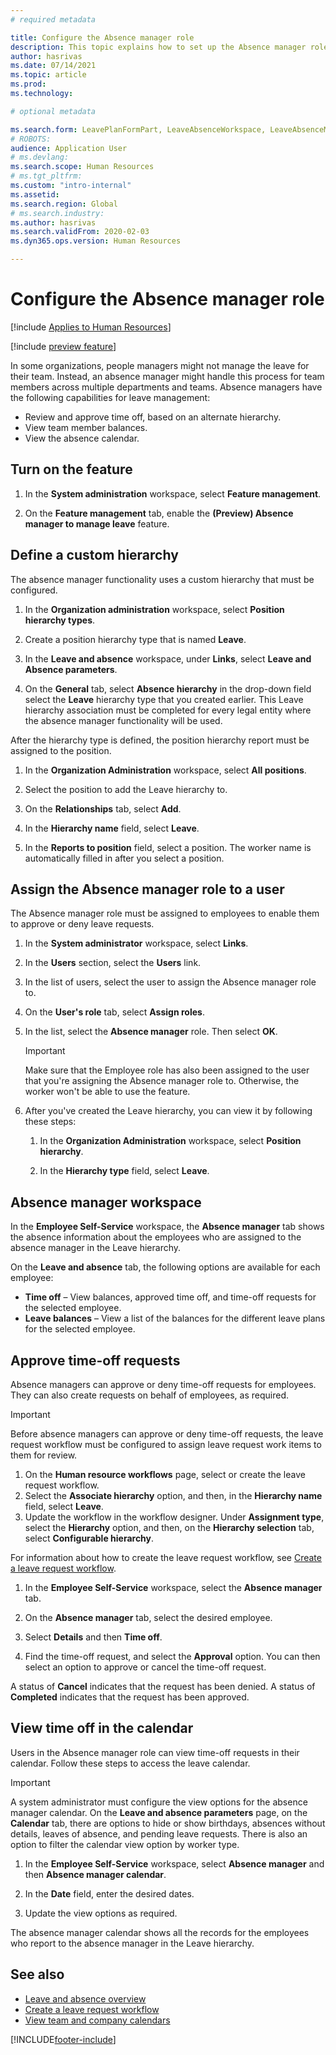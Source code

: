 ```yaml
---
# required metadata

title: Configure the Absence manager role
description: This topic explains how to set up the Absence manager role for management of employee leave.
author: hasrivas
ms.date: 07/14/2021
ms.topic: article
ms.prod: 
ms.technology: 

# optional metadata

ms.search.form: LeavePlanFormPart, LeaveAbsenceWorkspace, LeaveAbsenceManager
# ROBOTS: 
audience: Application User
# ms.devlang: 
ms.search.scope: Human Resources
# ms.tgt_pltfrm: 
ms.custom: "intro-internal"
ms.assetid: 
ms.search.region: Global
# ms.search.industry: 
ms.author: hasrivas
ms.search.validFrom: 2020-02-03
ms.dyn365.ops.version: Human Resources

---
```


# Configure the Absence manager role

[!include [Applies to Human Resources](../includes/applies-to-hr.md)]

[!include [preview feature](./includes/preview-feature.md)]

In some organizations, people managers might not manage the leave for their team. Instead, an absence manager might handle this process for team members across multiple departments and teams. Absence managers have the following capabilities for leave management:

- Review and approve time off, based on an alternate hierarchy.
- View team member balances.
- View the absence calendar.

## Turn on the feature

1. In the **System administration** workspace, select **Feature management**.

2. On the **Feature management** tab, enable the **(Preview) Absence manager to manage leave** feature.

## Define a custom hierarchy

The absence manager functionality uses a custom hierarchy that must be configured.

1. In the **Organization administration** workspace, select **Position hierarchy types**.

2. Create a position hierarchy type that is named **Leave**.

3. In the **Leave and absence** workspace, under **Links**, select **Leave and Absence parameters**.

4. On the **General** tab, select **Absence hierarchy** in the drop-down field select the **Leave** hierarchy type that you created earlier. This Leave hierarchy association must be completed for every legal entity where the absence manager functionality will be used.

After the hierarchy type is defined, the position hierarchy report must be assigned to the position.

1. In the **Organization Administration** workspace, select **All positions**.

2. Select the position to add the Leave hierarchy to.

3. On the **Relationships** tab, select **Add**.

4. In the **Hierarchy name** field, select **Leave**.

5. In the **Reports to position** field, select a position. The worker name is automatically filled in after you select a position.

## Assign the Absence manager role to a user

The Absence manager role must be assigned to employees to enable them to approve or deny leave requests.

1. In the **System administrator** workspace, select **Links**.

2. In the **Users** section, select the **Users** link.

3. In the list of users, select the user to assign the Absence manager role to.

4. On the **User's role** tab, select **Assign roles**.

5. In the list, select the **Absence manager** role. Then select **OK**.

    > [!IMPORTANT]
    > Make sure that the Employee role has also been assigned to the user that you're assigning the Absence manager role to. Otherwise, the worker won't be able to use the feature.

6. After you've created the Leave hierarchy, you can view it by following these steps:

    1. In the **Organization Administration** workspace, select **Position hierarchy**.
    
    2. In the **Hierarchy type** field, select **Leave**.

## Absence manager workspace

In the **Employee Self-Service** workspace, the **Absence manager** tab shows the absence information about the employees who are assigned to the absence manager in the Leave hierarchy.

On the **Leave and absence** tab, the following options are available for each employee:

- **Time off** – View balances, approved time off, and time-off requests for the selected employee.
- **Leave balances** – View a list of the balances for the different leave plans for the selected employee.

## Approve time-off requests

Absence managers can approve or deny time-off requests for employees. They can also create requests on behalf of employees, as required.

> [!IMPORTANT]
> Before absence managers can approve or deny time-off requests, the leave request workflow must be configured to assign leave request work items to them for review.
>
> 1. On the **Human resource workflows** page, select or create the leave request workflow.
> 2. Select the **Associate hierarchy** option, and then, in the **Hierarchy name** field, select **Leave**.
> 3. Update the workflow in the workflow designer. Under **Assignment type**, select the **Hierarchy** option, and then, on the **Hierarchy selection** tab, select **Configurable hierarchy**.
>
> For information about how to create the leave request workflow, see [Create a leave request workflow](hr-leave-and-absence-workflow.md).

1. In the **Employee Self-Service** workspace, select the **Absence manager** tab.

2. On the **Absence manager** tab, select the desired employee.

3. Select **Details** and then **Time off**.

4. Find the time-off request, and select the **Approval** option. You can then select an option to approve or cancel the time-off request.

A status of **Cancel** indicates that the request has been denied. A status of **Completed** indicates that the request has been approved.

## View time off in the calendar

Users in the Absence manager role can view time-off requests in their calendar. Follow these steps to access the leave calendar.

> [!IMPORTANT]
> A system administrator must configure the view options for the absence manager calendar. On the **Leave and absence parameters** page, on the **Calendar** tab, there are options to hide or show birthdays, absences without details, leaves of absence, and pending leave requests. There is also an option to filter the calendar view option by worker type.

1. In the **Employee Self-Service** workspace, select **Absence manager** and then **Absence manager calendar**.

2. In the **Date** field, enter the desired dates.

3. Update the view options as required.

The absence manager calendar shows all the records for the employees who report to the absence manager in the Leave hierarchy.

## See also

- [Leave and absence overview](hr-leave-and-absence-overview.md)
- [Create a leave request workflow](hr-leave-and-absence-workflow.md)
- [View team and company calendars](hr-employee-self-service-calendar.md)

[!INCLUDE[footer-include](../includes/footer-banner.md)]
